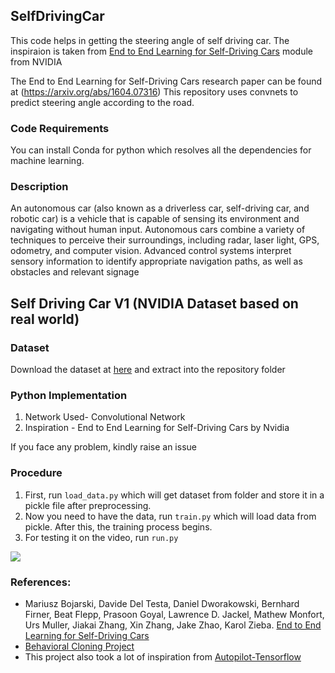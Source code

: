 ## SelfDrivingCar
This code helps in getting the steering angle of self driving car. The inspiraion is taken from [End to End Learning for Self-Driving Cars](https://devblogs.nvidia.com/deep-learning-self-driving-cars/) module from NVIDIA

The End to End Learning for Self-Driving Cars research paper can be found at (https://arxiv.org/abs/1604.07316)
This repository uses convnets to predict steering angle according to the road. 

### Code Requirements
You can install Conda for python which resolves all the dependencies for machine learning.

### Description
An autonomous car (also known as a driverless car, self-driving car, and robotic car) is a vehicle that is capable of sensing its environment and navigating without human input. Autonomous cars combine a variety of techniques to perceive their surroundings, including radar, laser light, GPS, odometry, and computer vision. Advanced control systems interpret sensory information to identify appropriate navigation paths, as well as obstacles and relevant signage

## Self Driving Car V1 (NVIDIA Dataset based on real world)

### Dataset
Download the dataset at [here](https://github.com/SullyChen/driving-datasets) and extract into the repository folder

### Python  Implementation

1) Network Used- Convolutional Network
2) Inspiration - End to End Learning for Self-Driving Cars by Nvidia

If you face any problem, kindly raise an issue

### Procedure

1) First, run `load_data.py` which will get dataset from folder and store it in a pickle file after preprocessing.
2) Now you need to have the data, run `train.py` which will load data from pickle. After this, the training process begins.
3) For testing it on the video, run `run.py`

<img src="https://github.com/mankadronit/SelfDrivingCar/blob/master/run_final.gif">

### References:
 
 - Mariusz Bojarski, Davide Del Testa, Daniel Dworakowski, Bernhard Firner, Beat Flepp, Prasoon Goyal, Lawrence D. Jackel, Mathew Monfort, Urs Muller, Jiakai Zhang, Xin Zhang, Jake Zhao, Karol Zieba. [End to End Learning for Self-Driving Cars](https://arxiv.org/abs/1604.07316)
 - [Behavioral Cloning Project](https://github.com/udacity/CarND-Behavioral-Cloning-P3) 
 - This project also took a lot of inspiration from [Autopilot-Tensorflow](https://github.com/SullyChen/Autopilot-TensorFlow)




